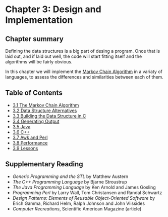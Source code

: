 # Chapter 3: Design and Implementation

## Chapter summary

Defining the data structures is a big part of desing a program. Once that is laid out, and if laid out well,
the code will start fitting itself and the algorithms will be fairly obvious.

In this chapter we will implement the [Markov Chain Algorithm](https://en.wikipedia.org/wiki/Markov_chain) in a variaty of languages, to assess the differences and
similarities between each of them.

## Table of Contents

- [3.1 The Markov Chain Algorithm](3.1-the-markov-chain-algorithm)
- [3.2 Data Structure Alternatives](3.2-data-structure-alternatives)
- [3.3 Building the Data Structure in C](3.3-building-the-data-structure-in-c)
- [3.4 Generating Output](3.4-generating-output)
- [3.5 Java](3.5-java)
- [3.6 C++](3.6-c++)
- [3.7 Awk and Perl](3.7-awk-and-perl)
- [3.8 Performance](3.8-performance)
- [3.9 Lessons](3.9-lessons)

## Supplementary Reading

- _Generic Programming and the STL_ by Matthew Austern
- _The C++ Programming Language_ by Bjarne Stroustrup
- _The Java Programming Language_ by Ken Arnold and James Gosling
- _Programming Perl_ by Larry Wall, Tom Christansen and Randal Schwartz
- _Design Patterns: Elements of Reusable Object-Oriented Software_ by Erich Gamma, Richard Helm, Ralph Johnson and John Vlissides
- _Computer Recreations_, Scientific American Magazine (article)
